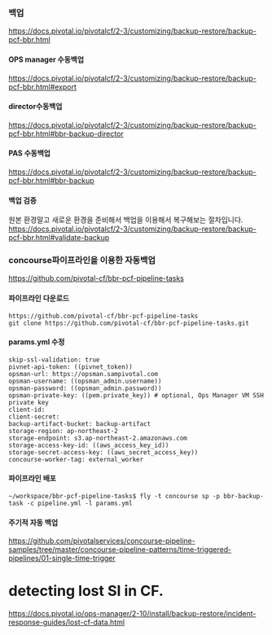 ### 백업
https://docs.pivotal.io/pivotalcf/2-3/customizing/backup-restore/backup-pcf-bbr.html


#### OPS manager 수동백업
https://docs.pivotal.io/pivotalcf/2-3/customizing/backup-restore/backup-pcf-bbr.html#export

#### director수동백업
https://docs.pivotal.io/pivotalcf/2-3/customizing/backup-restore/backup-pcf-bbr.html#bbr-backup-director

#### PAS 수동백업
https://docs.pivotal.io/pivotalcf/2-3/customizing/backup-restore/backup-pcf-bbr.html#bbr-backup

#### 백업 검증
원본 환경말고 새로운 환경을 준비해서 백업을 이용해서 복구해보는 절차입니다.
https://docs.pivotal.io/pivotalcf/2-3/customizing/backup-restore/backup-pcf-bbr.html#validate-backup


### concourse파이프라인을 이용한 자동백업
https://github.com/pivotal-cf/bbr-pcf-pipeline-tasks

#### 파이프라인 다운로드
```
https://github.com/pivotal-cf/bbr-pcf-pipeline-tasks
git clone https://github.com/pivotal-cf/bbr-pcf-pipeline-tasks.git
```
#### params.yml 수정 
```
skip-ssl-validation: true
pivnet-api-token: ((pivnet_token))
opsman-url: https://opsman.sampivotal.com
opsman-username: ((opsman_admin.username))
opsman-password: ((opsman_admin.password))
opsman-private-key: ((pem.private_key)) # optional, Ops Manager VM SSH private key
client-id:
client-secret:
backup-artifact-bucket: backup-artifact
storage-region: ap-northeast-2
storage-endpoint: s3.ap-northeast-2.amazonaws.com
storage-access-key-id: ((aws_access_key_id))
storage-secret-access-key: ((aws_secret_access_key))
concourse-worker-tag: external_worker
```
#### 파이프라인 배포
```
~/workspace/bbr-pcf-pipeline-tasks$ fly -t concourse sp -p bbr-backup-task -c pipeline.yml -l params.yml
```
#### 주기적 자동 백업
https://github.com/pivotalservices/concourse-pipeline-samples/tree/master/concourse-pipeline-patterns/time-triggered-pipelines/01-single-time-trigger



# detecting lost SI in CF.

https://docs.pivotal.io/ops-manager/2-10/install/backup-restore/incident-response-guides/lost-cf-data.html


